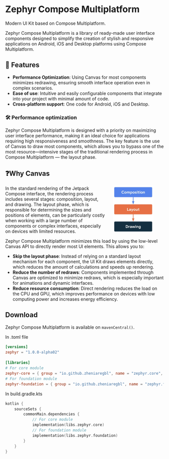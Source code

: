 # Zephyr Compose Multiplatform
Modern UI Kit based on Compose Multiplatform.

Zephyr Compose Multiplatform is a library of ready-made user interface components designed to simplify the creation of stylish and responsive applications on Android, iOS and Desktop platforms using Compose Multiplatform.

## 🌟 Features
 - **Performance Optimization**: Using Canvas for most components minimizes redrawing, ensuring smooth interface operation even in complex scenarios.
 - **Ease of use**: Intuitive and easily configurable components that integrate into your project with minimal amount of code.
 - **Cross-platform support**: One code for Android, iOS and Desktop.

### 🛠️ Performance optimization
Zephyr Compose Multiplatform is designed with a priority on maximizing user interface performance, making it an ideal choice for applications requiring high responsiveness and smoothness. The key feature is the use of Canvas to draw most components, which allows you to bypass one of the most resource—intensive stages of the traditional rendering process in Compose Multiplatform — the layout phase.

## ❓Why Canvas
<div style="display: flex; align-items: center;">
  <div style="flex: 2; padding-right: 20px;">
    In the standard rendering of the Jetpack Compose interface, the rendering process includes several stages: composition, layout, and drawing. The layout phase, which is responsible for determining the sizes and positions of elements, can be particularly costly when working with a large number of components or complex interfaces, especially on devices with limited resources.
  </div>
  <div style="flex: 1;">
    <img src="docs/images/render_stages.jpeg" alt="Canvas Rendering Diagram" style="width: 80%;">
  </div>
</div>

Zephyr Compose Multiplatform minimizes this load by using the low-level Canvas API to directly render most UI elements. This allows you to:
 - **Skip the layout phase**: Instead of relying on a standard layout mechanism for each component, the UI Kit draws elements directly, which reduces the amount of calculations and speeds up rendering.
 - **Reduce the number of redraws**: Components implemented through Canvas are optimized to minimize redraws, which is especially important for animations and dynamic interfaces.
 - **Reduce resource consumption**: Direct rendering reduces the load on the CPU and GPU, which improves performance on devices with low computing power and increases energy efficiency.

## Download
Zephyr Compose Multiplatform is available on `mavenCentral()`.

In .toml file
```toml
[versions]
zephyr = "1.0.0-alpha02"

[libraries]
# For core module
zephyr-core = { group = "io.github.zheniaregbl", name = "zephyr.core", version.ref = "zephyr" }
# For foundation module
zephyr-foundation = { group = "io.github.zheniaregbl", name = "zephyr.foundation", version.ref = "zephyr" }
```

In build.gradle.kts
```kotlin
kotlin {
    sourceSets {
        commonMain.dependencies {
            // For core module
            implementation(libs.zephyr.core)
            // For foundation module
            implementation(libs.zephyr.foundation)
        }
    }
}
```